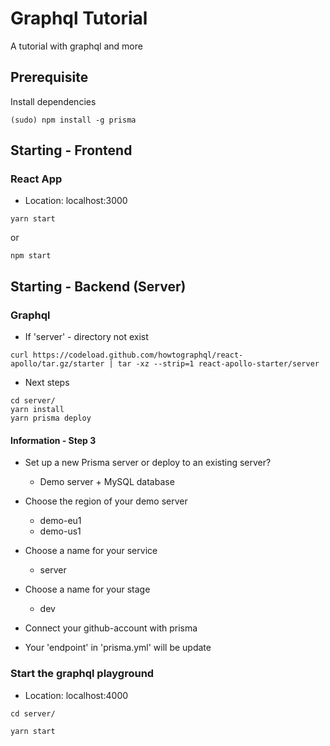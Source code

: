 # Graphql Tutorial

A tutorial with graphql and more

## Prerequisite

Install dependencies

```
(sudo) npm install -g prisma
```

## Starting - Frontend

### React App

* Location: localhost:3000

```
yarn start
```

or

```
npm start
```

## Starting - Backend (Server)

### Graphql

* If 'server' - directory not exist

```
curl https://codeload.github.com/howtographql/react-apollo/tar.gz/starter | tar -xz --strip=1 react-apollo-starter/server
```

* Next steps

```
cd server/
yarn install
yarn prisma deploy
```

#### Information - Step 3

* Set up a new Prisma server or deploy to an existing server?
  * Demo server + MySQL database

* Choose the region of your demo server
  * demo-eu1
  * demo-us1

* Choose a name for your service
  * server

* Choose a name for your stage
  * dev

* Connect your github-account with prisma

* Your 'endpoint' in 'prisma.yml' will be update

### Start the graphql playground

* Location: localhost:4000

```
cd server/

yarn start
```